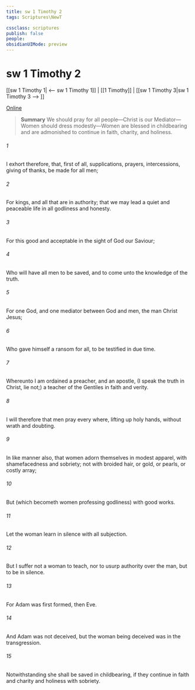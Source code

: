 ```yaml
---
title: sw 1 Timothy 2
tags: Scriptures\NewT

cssclass: scriptures
publish: false
people:
obsidianUIMode: preview
---
```


# sw 1 Timothy 2
[[sw 1 Timothy 1| <-- sw 1 Timothy 1]] | [[1 Timothy]] | [[sw 1 Timothy 3|sw 1 Timothy 3 --> ]]

[Online](https://churchofjesuschrist.org/study/scriptures/nt/1-tim/2?lang=eng)

> __Summary__
We should pray for all people—Christ is our Mediator—Women should dress modestly—Women are blessed in childbearing and are admonished to continue in faith, charity, and holiness.

###### 1 
I exhort therefore, that, first of all, supplications, prayers, intercessions,  giving of thanks, be made for all men;

###### 2 
For kings, and  all that are in authority; that we may lead a quiet and peaceable life in all godliness and honesty.

###### 3 
For this  good and acceptable in the sight of God our Saviour;

###### 4 
Who will have all men to be saved, and to come unto the knowledge of the truth.

###### 5 
For  one God, and one mediator between God and men, the man Christ Jesus;

###### 6 
Who gave himself a ransom for all, to be testified in due time.

###### 7 
Whereunto I am ordained a preacher, and an apostle, (I speak the truth in Christ,  lie not;) a teacher of the Gentiles in faith and verity.

###### 8 
I will therefore that men pray every where, lifting up holy hands, without wrath and doubting.

###### 9 
In like manner also, that women adorn themselves in modest apparel, with shamefacedness and sobriety; not with broided hair, or gold, or pearls, or costly array;

###### 10 
But (which becometh women professing godliness) with good works.

###### 11 
Let the woman learn in silence with all subjection.

###### 12 
But I suffer not a woman to teach, nor to usurp authority over the man, but to be in silence.

###### 13 
For Adam was first formed, then Eve.

###### 14 
And Adam was not deceived, but the woman being deceived was in the transgression.

###### 15 
Notwithstanding she shall be saved in childbearing, if they continue in faith and charity and holiness with sobriety.

